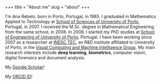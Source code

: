 +++
title = "About me"
slug = "about"
+++

I'm Ana Rebelo, born in Porto, Portugal, in 1985. I graduated in Mathematics Applied to Technology at [School of Sciences of University of Porto](https://sigarra.up.pt/fcup/en/), Portugal, in 2007. I received the M.Sc. degree in Mathematical Engineering from the same school, in 2008. In 2008, I started my PhD studies at [School of Engineering of University of Porto](https://sigarra.up.pt/feup/en/), Portugal. I have been working since 2007 as a researcher at [INESC TEC](https://www.inesctec.pt/en), an R&D institute affiliated to University of Porto, in the [Visual Computing and Machine Intelligence Group](http://vcmi.inesctec.pt). My main research interests include **deep learning**, **biometrics**, computer vision, digital forensics and document analysis.

My [Google Scholar](https://scholar.google.com/citations?hl=en&user=-OFNeCoAAAAJ)!

My [ORCID ID](https://orcid.org/0000-0003-4776-6057)!
